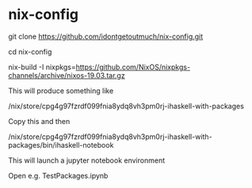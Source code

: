 # nix-config

git clone https://github.com/idontgetoutmuch/nix-config.git

cd nix-config

nix-build -I nixpkgs=https://github.com/NixOS/nixpkgs-channels/archive/nixos-19.03.tar.gz

This will produce something like

/nix/store/cpg4g97fzrdf099fnia8ydq8vh3pm0rj-ihaskell-with-packages

Copy this and then

/nix/store/cpg4g97fzrdf099fnia8ydq8vh3pm0rj-ihaskell-with-packages/bin/ihaskell-notebook

This will launch a jupyter notebook environment

Open e.g. TestPackages.ipynb
